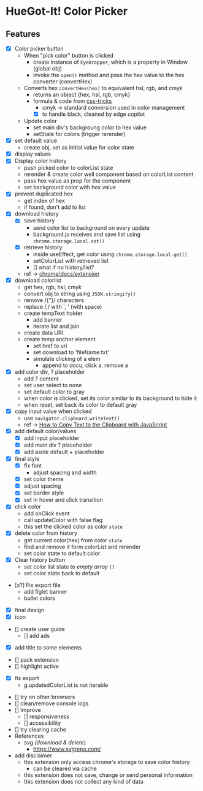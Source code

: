 # HueGot-It! Color Picker

## Features 
 - [x] Color picker button
    - When "pick color" button is clicked
        - create instance of `EyeDropper`, which is a property in Window (global obj)
        - invoke the `open()` method and pass the hex value to the hex converter (convertHex)
    - Converts hex `convertHex(hex)` to equivalent hsl, rgb, and cmyk
        - returns an object {hex, hsl, rgb, cmyk}
        - formula & code from [css-tricks](https://css-tricks.com/converting-color-spaces-in-javascript/)
            - cmyk -> standard conversion used in color management 
            - [x] to handle black, cleaned by edge copilot
    - Update color
        - set main div's backgroung color to hex value
        - setState for colors (trigger rerender)
 - [x] set default value
    - create obj, set as initial value for color state
 - [x] display values
 - [x] Display color history
    - push picked color to colorList state
    - rerender & create color well component based on colorList content
    - pass hex value as prop for the component
    - set background color with hex value
 - [x] prevent duplicated hex
    - get index of hex
    - if found, don't add to list
 - [x] download history
    - [x] save history
       - send color list to background on every update
       - background.js receives and save list using `chrome.storage.local.set()`
    - [x] retrieve history
       - inside useEffect, get color using `chrome.storage.local.get()`
       - setColorList with retrieved list
       - [] what if no history/list?
    - ref -> [chrome/docs/extension](https://developer.chrome.com/docs/extensions/develop/migrate/to-service-workers)
 - [x] download colorlist
   - get hex, rgb, hsl, cmyk
   - convert obj to string using `JSON.stringify()`
   - remove /{"}/ characters
   - replace /,/ with ', ' (with space)
   - create tempText holder
      - add banner
      - iterate list and join
   - create data URI
   - create temp anchor element
      - set href to uri
      - set download to 'fileName.txt'
      - simulate clicking of a elem
         - append to docu, click a, remove a
 - [x] add color div, ? placeholder
    - add ? content
    - set user select to none
    - set default color to gray
    - when color is clicked, set its color similar to its background to hide it
    - when reset, set back its color to default gray
 - [x] copy input value when clicked
    - use `navigator.clipboard.writeText()`
    - ref -> [How to Copy Text to the Clipboard with JavaScript](https://www.freecodecamp.org/news/copy-text-to-clipboard-javascript/)
 - [x] add default color/values
    - [x] add input placeholder
    - [x] add main div ? placeholder
    - [x] add aside default + placeholder
 - [x] final style
   - [x] fix font
      - adjust spacing and width
   - [x] set color theme  
   - [x] adjust spacing
   - [x] set border style
   - [x] set in hover and click transition
 - [x] click color 
    - add onClick event
    - call updateColor with false flag
    - this set the clicked color as color `state`
 - [x] delete color from history
    - get current color(hex) from color `state`
    - find and remove it form colorList and rerender
    - set color state to default color
 - [x] Clear history button
    - set color list state to _empty array_ `[]`
    - set color state back to default 
 - [x?] Fix export file
   - add figlet banner
   - bullet colors
 - [x] final design
 - [x] icon
 - [] create user guide
   - [] add ads
 - [x] add title to some elements
 - [] pack extension
 - [] highlight active
 - [x] fix export
   - g.updatedColorList is not iterable
 - [] try on other browsers
 - [] clean/remove console logs
 - [] Improve
   - [] responsiveness
   - [] accessibility
 - [] try clearing cache
- References
   - svg _(download & delete)_
      - https://www.svgrepo.com/
- add disclaimer
   - this extension only access chrome's storage to save color history
      - can be cleared via cache
   - this extension does not save, change or send personal information
   - this extension does not collect any kind of data